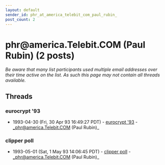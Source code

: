 ```yaml
---
layout: default
sender_id: phr_at_america_telebit_com_paul_rubin_
post_count: 2
---
```


# phr<span>@</span>america.Telebit.COM (Paul Rubin) (2 posts)

_Be aware that many list participants used multiple email addresses over their time active on the list. As such this page may not contain all threads available._

## Threads

### eurocrypt '93
+ 1993-04-30 (Fri, 30 Apr 93 16:49:27 PDT) - [eurocrypt '93](/archive/1993/04/8467fdd595009de0326ae34323754afd03ebcd8987d60fc2f95f340f12f5261b) - _phr@america.Telebit.COM (Paul Rubin)_

### clipper poll
+ 1993-05-01 (Sat, 1 May 93 14:06:45 PDT) - [clipper poll](/archive/1993/05/e71e8c8589c76f3951e90c158158b8ad192292859c82a668be532c32bfda668e) - _phr@america.Telebit.COM (Paul Rubin)_

